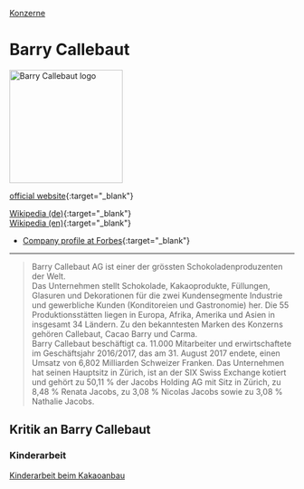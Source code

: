 [Konzerne](../konzerne.html)   

# Barry Callebaut

<img src="https://upload.wikimedia.org/wikipedia/de/7/74/Logo_Barry_Callebaut.svg" height="200" alt="Barry Callebaut logo">

[official website](http://www.barry-callebaut.com){:target="_blank"}      

[Wikipedia (de)](https://de.wikipedia.org/wiki/Barry_Callebaut){:target="_blank"}   
[Wikipedia (en)](https://en.wikipedia.org/wiki/Barry_Callebaut){:target="_blank"}   

* [Company profile at Forbes](https://www.forbes.com/companies/barry-callebaut/#701ab8414fac){:target="_blank"}

---

> Barry Callebaut AG ist einer der grössten Schokoladenproduzenten der Welt.   
Das Unternehmen stellt Schokolade, Kakaoprodukte, Füllungen, Glasuren und Dekorationen für die zwei Kundensegmente Industrie und gewerbliche Kunden (Konditoreien und Gastronomie) her. Die 55 Produktionsstätten liegen in Europa, Afrika, Amerika und Asien in insgesamt 34 Ländern. Zu den bekanntesten Marken des Konzerns gehören Callebaut, Cacao Barry und Carma.   
Barry Callebaut beschäftigt ca. 11.000 Mitarbeiter und erwirtschaftete im Geschäftsjahr 2016/2017, das am 31. August 2017 endete, einen Umsatz von 6,802 Milliarden Schweizer Franken. Das Unternehmen hat seinen Hauptsitz in Zürich, ist an der SIX Swiss Exchange kotiert und gehört zu 50,11 % der Jacobs Holding AG mit Sitz in Zürich, zu 8,48 % Renata Jacobs, zu 3,08 % Nicolas Jacobs sowie zu 3,08 % Nathalie Jacobs.   

## Kritik an Barry Callebaut

### <a name="kinderarbeit">Kinderarbeit</a>
[Kinderarbeit beim Kakaoanbau](../thema/kakaoanbau.html)
